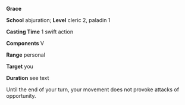 **Grace**

**School** abjuration; **Level** cleric 2, paladin 1

**Casting Time** 1 swift action

**Components** V

**Range** personal

**Target** you

**Duration** see text

Until the end of your turn, your movement does not provoke attacks of opportunity.

